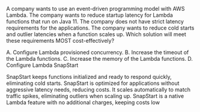 A company wants to use an event-driven programming model with AWS Lambda. The company wants to reduce startup latency for Lambda functions that run on Java 11. The company does not have strict latency requirements for the applications. The company wants to reduce cold starts and outlier latencies when a function scales up. Which solution will meet these requirements MOST cost-effectively? 

A. Configure Lambda provisioned concurrency. 
B. Increase the timeout of the Lambda functions. 
C. Increase the memory of the Lambda functions. 
D. Configure Lambda SnapStart

SnapStart keeps functions initialized and ready to respond quickly, eliminating cold starts. 
SnapStart is optimized for applications without aggressive latency needs, reducing costs. 
It scales automatically to match traffic spikes, eliminating outliers when scaling up. 
SnapStart is a native Lambda feature with no additional charges, keeping costs low